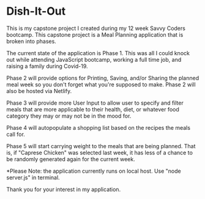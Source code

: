 # Dish-It-Out

This is my capstone project I created during my 12 week Savvy Coders bootcamp.  This capstone project is a Meal Planning application that is broken into phases.  

The current state of the application is Phase 1.  This was all I could knock out while attending JavaScript bootcamp, working a full time job, and raising a family during Covid-19.  

Phase 2 will provide options for Printing, Saving, and/or Sharing the planned meal week so you don't forget what you're supposed to make.  Phase 2 will also be hosted via Netlify.

Phase 3 will provide more User Input to allow user to specify and filter meals that are more applicable to their health, diet, or whatever food category they may or may not be in the mood for.

Phase 4 will autopopulate a shopping list based on the recipes the meals call for.

Phase 5 will start carrying weight to the meals that are being planned.  That is, if "Caprese Chicken" was selected last week, it has less of a chance to be randomly generated again for the current week.

*Please Note: the application currently runs on local host.  Use "node server.js" in terminal.

Thank you for your interest in my application.
